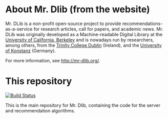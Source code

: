 # About Mr. Dlib (from the website)

Mr. DLib is a non-profit open-source project to provide recommendations-as-a-service for research articles, call for papers, and academic news. Mr. DLib was originally developed as a Machine-readable Digital Library at the [University of California, Berkeley](http://www.berkeley.edu/) and is nowadays run by researchers, among others, from the [Trinity College Dublin](http://www.tcd.ie/) (Ireland), and the [University of Konstanz](https://www.uni-konstanz.de/en/) (Germany).

For more information, see <http://mr-dlib.org/>.

# This repository

[![Build Status](https://api-dev.mr-dlib.org/jenkins/buildStatus/icon?job=mdl-server/dev)](https://api-dev.mr-dlib.org/jenkins/job/mdl-server/job/dev)

This is the main repository for Mr. Dlib, containing the code for the server and recommendation algorithms.
